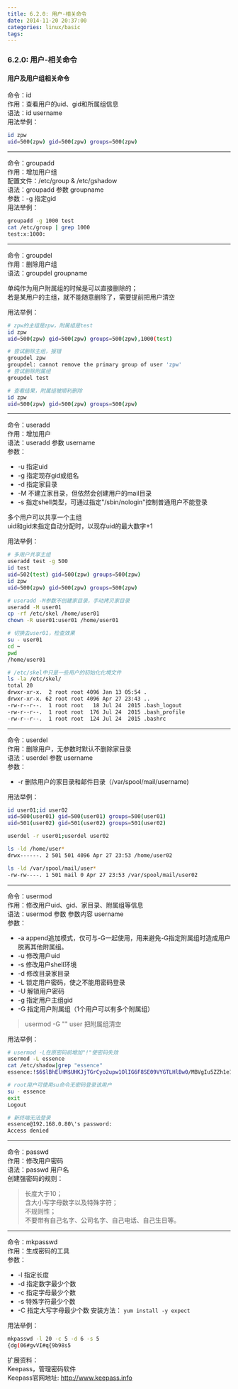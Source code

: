 ```yaml
---
title: 6.2.0: 用户-相关命令
date: 2014-11-20 20:37:00
categories: linux/basic
tags:
---
```

### 6.2.0: 用户-相关命令

#### 用户及用户组相关命令
命令：id  
作用：查看用户的uid、gid和所属组信息  
语法：id username  
用法举例：
``` bash
id zpw
uid=500(zpw) gid=500(zpw) groups=500(zpw)
```

----

命令：groupadd  
作用：增加用户组  
配置文件：/etc/group & /etc/gshadow  
语法：groupadd 参数 groupname  
参数：-g 指定gid  
用法举例：
``` bash
groupadd -g 1000 test
cat /etc/group | grep 1000
test:x:1000:
```

----

命令：groupdel  
作用：删除用户组  
语法：groupdel groupname  
>
单纯作为用户附属组的时候是可以直接删除的；  
若是某用户的主组，就不能随意删除了，需要提前把用户清空  

用法举例：
``` bash
# zpw的主组是zpw，附属组是test
id zpw
uid=500(zpw) gid=500(zpw) groups=500(zpw),1000(test)

# 尝试删除主组，报错
groupdel zpw
groupdel: cannot remove the primary group of user 'zpw'
# 尝试删除附属组
groupdel test

# 查看结果，附属组被顺利删除
id zpw
uid=500(zpw) gid=500(zpw) groups=500(zpw)
```

----

命令：useradd  
作用：增加用户  
语法：useradd 参数 username  
参数：  
- -u 指定uid
- -g 指定现存gid或组名
- -d 指定家目录
- -M 不建立家目录，但依然会创建用户的mail目录
- -s 指定shell类型，可通过指定"/sbin/nologin"控制普通用户不能登录
>
多个用户可以共享一个主组  
uid和gid未指定自动分配时，以现存uid的最大数字+1

用法举例：
``` bash
# 多用户共享主组
useradd test -g 500
id test
uid=502(test) gid=500(zpw) groups=500(zpw)
id zpw
uid=500(zpw) gid=500(zpw) groups=500(zpw)

# useradd -M参数不创建家目录，手动拷贝家目录
useradd -M user01
cp -rf /etc/skel /home/user01
chown -R user01:user01 /home/user01

# 切换去user01，检查效果
su - user01
cd ~
pwd
/home/user01

# /etc/skel中只是一些用户的初始化化境文件
ls -la /etc/skel/
total 20
drwxr-xr-x.  2 root root 4096 Jan 13 05:54 .
drwxr-xr-x. 62 root root 4096 Apr 27 23:43 ..
-rw-r--r--.  1 root root   18 Jul 24  2015 .bash_logout
-rw-r--r--.  1 root root  176 Jul 24  2015 .bash_profile
-rw-r--r--.  1 root root  124 Jul 24  2015 .bashrc
```

----

命令：userdel  
作用：删除用户，无参数时默认不删除家目录  
语法：userdel 参数 username  
参数：  
- -r 删除用户的家目录和邮件目录（/var/spool/mail/username)

用法举例：
``` bash
id user01;id user02
uid=500(user01) gid=500(user01) groups=500(user01)
uid=501(user02) gid=501(user02) groups=501(user02)

userdel -r user01;userdel user02

ls -ld /home/user*
drwx------. 2 501 501 4096 Apr 27 23:53 /home/user02

ls -ld /var/spool/mail/user*
-rw-rw----. 1 501 mail 0 Apr 27 23:53 /var/spool/mail/user02
```

----

命令：usermod  
作用：修改用户uid、gid、家目录、附属组等信息  
语法：usermod 参数 参数内容 username  
参数：
- -a append追加模式，仅可与-G一起使用，用来避免-G指定附属组时造成用户脱离其他附属组。
- -u 修改用户uid
- -s 修改用户shell环境
- -d 修改目录家目录
- -L 锁定用户密码，使之不能用密码登录
- -U 解锁用户密码
- -g 指定用户主组gid
- -G 指定用户附属组（1个用户可以有多个附属组）
> usermod -G "" user 把附属组清空

用法举例：
``` bash
# usermod -L在原密码前增加"!"使密码失效
usermod -L essence
cat /etc/shadow|grep "essence"
essence:!$6$lBhElHM$UHKJjTGrCyo2upw1OlIG6F8SE09VYGTLHlBw0/MBVgIu5ZZh1e1koc7tHWDBHk4obu33CEe/FrSEn4bpnDpdo1:16397:0:99999:7:::

# root用户可使用su命令无密码登录该用户
su - essence
exit
Logout

# 新终端无法登录
essence@192.168.0.80\'s password:
Access denied
```

----

命令：passwd    
作用：修改用户密码  
语法：passwd 用户名  
创建强密码的规则：  
> 长度大于10；  
含大小写字母数字以及特殊字符；  
不规则性；  
不要带有自己名字、公司名字、自己电话、自己生日等。

----

命令：mkpasswd  
作用：生成密码的工具  
参数：
- -l 指定长度
- -d 指定数字最少个数
- -c 指定字母最少个数
- -s 特殊字符最少个数
- -C 指定大写字母最少个数
安装方法：
`yum install -y expect`

用法举例：
``` bash
mkpasswd -l 20 -c 5 -d 6 -s 5
{dg(06#gvVI#q{9b98s5
```

扩展资料：  
Keepass，管理密码软件  
Keepass官网地址: http://www.keepass.info    
